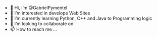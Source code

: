 - 👋 Hi, I’m @GabrielPymentel
- 👀 I’m interested in develope Web Sites
- 🌱 I’m currently learning Python, C++ and Java to Programming logic
- 💞️ I’m looking to collaborate on 
- 📫 How to reach me ...

<!---
GabrielPymentel/GabrielPymentel is a ✨ special ✨ repository because its `README.md` (this file) appears on your GitHub profile.
You can click the Preview link to take a look at your changes.
--->
